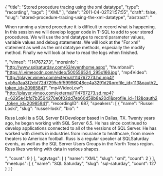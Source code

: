 {
  "title": "Stored procedure tracing using the xml datatype",
  "type": "recording",
  "tags": [
    "XML"
  ],
  "date": "2011-04-02T21:57:55",
  "draft": false,
  "slug": "stored-procedure-tracing-using-the-xml-datatype",
  "abstract": "<p>When running a stored procedure it is difficult to record what is happening. In this session we will develop logger code in T-SQL to add to your stored procedures. We will use the xml datatype to record parameter values, variable values and debug statements. We will look at the \"For xml\" statement as well as the xml datatype methods, especially the modify method. Finally we will look at how to read the logs when finished.</p>",
  "vimeo": "114767273",
  "moreinfo": "http://www.sqlsaturday.com/63/eventhome.aspx",
  "thumbnail": "https://i.vimeocdn.com/video/500556524_295x166.jpg",
  "mp4Video": "http://player.vimeo.com/external/114767273.hd.mp4?s=b5a3aa3f2ebf72d7295c5f59996048ec4a3291d2&profile_id=113&oauth2_token_id=20985841",
  "mp4VideoLow": "http://player.vimeo.com/external/114767273.sd.mp4?s=6295e4bfd7b3564270e0f02dd7eb60d58b8a20d1&profile_id=112&oauth2_token_id=20985841",
  "recordingID": 687,
  "speakers": [
    {
      "name": "Russel Loski",
      "slug": "russel-loski",
      "bio": "<p>Russ Loski is a SQL Server BI Developer based in Dallas, TX. Twenty years ago, he began working with SQL Server 6.5. He has since continued to develop applications connected to all of the versions of SQL Server. He has worked with clients in industries from insurance to healthcare, from movie theaters to American football.  Russ is a regular speaker at SQLSaturday events, as well as the SQL Server Users Groups in the North Texas region. Russ likes working with data in various shapes.</p>",
      "count": 9
    }
  ],
  "ugtvtags": [
    {
      "name": "XML",
      "slug": "xml",
      "count": 2
    }
  ],
  "meetups": [
    {
      "name": "SQL Saturday",
      "slug": "sql-saturday",
      "count": 127
    }
  ]
}